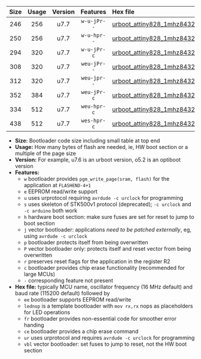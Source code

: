 |Size|Usage|Version|Features|Hex file|
|:-:|:-:|:-:|:-:|:--|
|246|256|u7.7|`w-u-jPr--`|[urboot_attiny828_1mhz8432_9600bps_lednop_ur_vbl.hex](https://raw.githubusercontent.com/stefanrueger/urboot.hex/main/mcus/attiny828/fcpu_1mhz8432/9600_bps/urboot_attiny828_1mhz8432_9600bps_lednop_ur_vbl.hex)|
|250|256|u7.7|`w-u-hpr--`|[urboot_attiny828_1mhz8432_9600bps_lednop_fr_ur.hex](https://raw.githubusercontent.com/stefanrueger/urboot.hex/main/mcus/attiny828/fcpu_1mhz8432/9600_bps/urboot_attiny828_1mhz8432_9600bps_lednop_fr_ur.hex)|
|294|320|u7.7|`w-u-jPr-c`|[urboot_attiny828_1mhz8432_9600bps_lednop_fr_ce_ur_vbl.hex](https://raw.githubusercontent.com/stefanrueger/urboot.hex/main/mcus/attiny828/fcpu_1mhz8432/9600_bps/urboot_attiny828_1mhz8432_9600bps_lednop_fr_ce_ur_vbl.hex)|
|308|320|u7.7|`weu-jPr--`|[urboot_attiny828_1mhz8432_9600bps_ee_lednop_ur_vbl.hex](https://raw.githubusercontent.com/stefanrueger/urboot.hex/main/mcus/attiny828/fcpu_1mhz8432/9600_bps/urboot_attiny828_1mhz8432_9600bps_ee_lednop_ur_vbl.hex)|
|312|320|u7.7|`weu-jpr--`|[urboot_attiny828_1mhz8432_9600bps_ee_lednop_fr_ur_vbl.hex](https://raw.githubusercontent.com/stefanrueger/urboot.hex/main/mcus/attiny828/fcpu_1mhz8432/9600_bps/urboot_attiny828_1mhz8432_9600bps_ee_lednop_fr_ur_vbl.hex)|
|352|384|u7.7|`weu-jPr-c`|[urboot_attiny828_1mhz8432_9600bps_ee_lednop_fr_ce_ur_vbl.hex](https://raw.githubusercontent.com/stefanrueger/urboot.hex/main/mcus/attiny828/fcpu_1mhz8432/9600_bps/urboot_attiny828_1mhz8432_9600bps_ee_lednop_fr_ce_ur_vbl.hex)|
|334|512|u7.7|`weu-hpr-c`|[urboot_attiny828_1mhz8432_9600bps_ee_lednop_fr_ce_ur.hex](https://raw.githubusercontent.com/stefanrueger/urboot.hex/main/mcus/attiny828/fcpu_1mhz8432/9600_bps/urboot_attiny828_1mhz8432_9600bps_ee_lednop_fr_ce_ur.hex)|
|438|512|u7.7|`wes-hpr-c`|[urboot_attiny828_1mhz8432_9600bps_ee_lednop_fr_ce.hex](https://raw.githubusercontent.com/stefanrueger/urboot.hex/main/mcus/attiny828/fcpu_1mhz8432/9600_bps/urboot_attiny828_1mhz8432_9600bps_ee_lednop_fr_ce.hex)|

- **Size:** Bootloader code size including small table at top end
- **Usage:** How many bytes of flash are needed, ie, HW boot section or a multiple of the page size
- **Version:** For example, u7.6 is an urboot version, o5.2 is an optiboot version
- **Features:**
  + `w` bootloader provides `pgm_write_page(sram, flash)` for the application at `FLASHEND-4+1`
  + `e` EEPROM read/write support
  + `u` uses urprotocol requiring `avrdude -c urclock` for programming
  + `s` uses skeleton of STK500v1 protocol (deprecated); `-c urclock` and `-c arduino` both work
  + `h` hardware boot section: make sure fuses are set for reset to jump to boot section
  + `j` vector bootloader: applications *need to be patched externally*, eg, using `avrdude -c urclock`
  + `p` bootloader protects itself from being overwritten
  + `P` vector bootloader only: protects itself and reset vector from being overwritten
  + `r` preserves reset flags for the application in the register R2
  + `c` bootloader provides chip erase functionality (recommended for large MCUs)
  + `-` corresponding feature not present
- **Hex file:** typically MCU name, oscillator frequency (16 MHz default) and baud rate (115200 default) followed by
  + `ee` bootloader supports EEPROM read/write
  + `lednop` is a template bootloader with `mov rx,rx` nops as placeholders for LED operations
  + `fr` bootloader provides non-essential code for smoother error handing
  + `ce` bootloader provides a chip erase command
  + `ur` uses urprotocol and requires `avrdude -c urclock` for programming
  + `vbl` vector bootloader: set fuses to jump to reset, not the HW boot section
